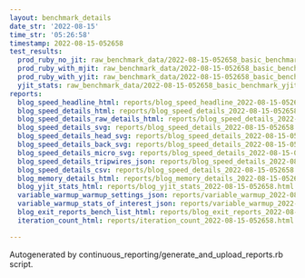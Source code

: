 ```yaml
---
layout: benchmark_details
date_str: '2022-08-15'
time_str: '05:26:58'
timestamp: 2022-08-15-052658
test_results:
  prod_ruby_no_jit: raw_benchmark_data/2022-08-15-052658_basic_benchmark_prod_ruby_no_jit.json
  prod_ruby_with_mjit: raw_benchmark_data/2022-08-15-052658_basic_benchmark_prod_ruby_with_mjit.json
  prod_ruby_with_yjit: raw_benchmark_data/2022-08-15-052658_basic_benchmark_prod_ruby_with_yjit.json
  yjit_stats: raw_benchmark_data/2022-08-15-052658_basic_benchmark_yjit_stats.json
reports:
  blog_speed_headline_html: reports/blog_speed_headline_2022-08-15-052658.html
  blog_speed_details_html: reports/blog_speed_details_2022-08-15-052658.html
  blog_speed_details_raw_details_html: reports/blog_speed_details_2022-08-15-052658.raw_details.html
  blog_speed_details_svg: reports/blog_speed_details_2022-08-15-052658.svg
  blog_speed_details_head_svg: reports/blog_speed_details_2022-08-15-052658.head.svg
  blog_speed_details_back_svg: reports/blog_speed_details_2022-08-15-052658.back.svg
  blog_speed_details_micro_svg: reports/blog_speed_details_2022-08-15-052658.micro.svg
  blog_speed_details_tripwires_json: reports/blog_speed_details_2022-08-15-052658.tripwires.json
  blog_speed_details_csv: reports/blog_speed_details_2022-08-15-052658.csv
  blog_memory_details_html: reports/blog_memory_details_2022-08-15-052658.html
  blog_yjit_stats_html: reports/blog_yjit_stats_2022-08-15-052658.html
  variable_warmup_warmup_settings_json: reports/variable_warmup_2022-08-15-052658.warmup_settings.json
  variable_warmup_stats_of_interest_json: reports/variable_warmup_2022-08-15-052658.stats_of_interest.json
  blog_exit_reports_bench_list_html: reports/blog_exit_reports_2022-08-15-052658.bench_list.html
  iteration_count_html: reports/iteration_count_2022-08-15-052658.html

---
```

Autogenerated by continuous_reporting/generate_and_upload_reports.rb script.
